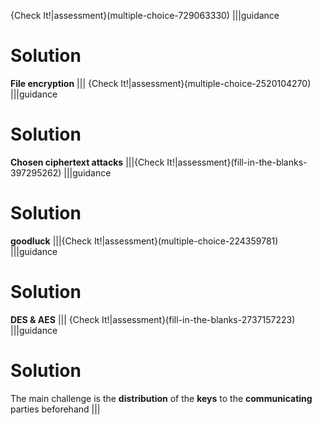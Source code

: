{Check It!|assessment}(multiple-choice-729063330)
|||guidance
# Solution
**File encryption**
|||
{Check It!|assessment}(multiple-choice-2520104270)
|||guidance
# Solution
**Chosen ciphertext attacks**
|||{Check It!|assessment}(fill-in-the-blanks-397295262)
|||guidance
# Solution
**goodluck**
|||{Check It!|assessment}(multiple-choice-224359781)
|||guidance
# Solution
**DES & AES**
|||
{Check It!|assessment}(fill-in-the-blanks-2737157223)
|||guidance
# Solution
The main challenge is the **distribution** of the **keys** to the **communicating** parties beforehand
|||
